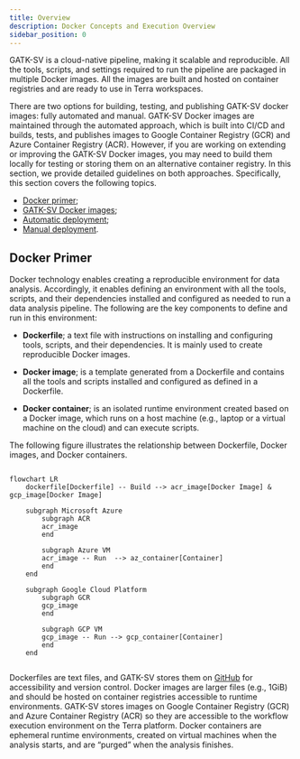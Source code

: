 ```yaml
---
title: Overview
description: Docker Concepts and Execution Overview
sidebar_position: 0
---
```


GATK-SV is a cloud-native pipeline, making it scalable and reproducible. 
All the tools, scripts, and settings required to run the pipeline are 
packaged in multiple Docker images. All the images are built and hosted 
on container registries and are ready to use in Terra workspaces. 


There are two options for building, testing, and publishing GATK-SV 
docker images: fully automated and manual. 
GATK-SV Docker images are maintained through the automated approach, 
which is built into CI/CD and builds, tests, and publishes images to 
Google Container Registry (GCR) and Azure Container Registry (ACR). 
However, if you are working on extending or improving the GATK-SV Docker images, 
you may need to build them locally
for testing or storing them on an alternative container registry. 
In this section, we provide detailed guidelines on both approaches. 
Specifically, this section covers the following topics.


- [Docker primer](#docker-primer);
- [GATK-SV Docker images](./images);
- [Automatic deployment](./automated);
- [Manual deployment](./manual).


## Docker Primer

Docker technology enables creating a reproducible environment for data analysis. 
Accordingly, it enables defining an environment with all the tools, scripts, 
and their dependencies installed and configured as needed to run a data analysis pipeline. 
The following are the key components to define and run in this environment:


- **Dockerfile**; a text file with instructions on installing and configuring tools, 
  scripts, and their dependencies. It is mainly used to create reproducible Docker images.

- **Docker image**; is a template generated from a Dockerfile and contains all 
  the tools and scripts installed and configured as defined in a Dockerfile. 


- **Docker container**; is an isolated runtime environment created based on a Docker image, 
  which runs on a host machine (e.g., laptop or a virtual machine on the cloud) and can execute scripts. 

The following figure illustrates the relationship between Dockerfile, Docker images, and Docker containers. 


```mermaid

flowchart LR
    dockerfile[Dockerfile] -- Build --> acr_image[Docker Image] & gcp_image[Docker Image]
    
    subgraph Microsoft Azure
        subgraph ACR
        acr_image
        end
    
        subgraph Azure VM
        acr_image -- Run  --> az_container[Container]
        end
    end
    
    subgraph Google Cloud Platform
        subgraph GCR
        gcp_image
        end
    
        subgraph GCP VM
        gcp_image -- Run --> gcp_container[Container]
        end
    end
    
```



Dockerfiles are text files, and GATK-SV stores them on 
[GitHub](https://github.com/broadinstitute/gatk-sv/tree/main/dockerfiles) 
for accessibility and version control. 
Docker images are larger files (e.g., 1GiB) and should be hosted on container registries 
accessible to runtime environments. GATK-SV stores images on Google Container Registry (GCR) 
and Azure Container Registry (ACR) so they are accessible to the 
workflow execution environment on the Terra platform. 
Docker containers are ephemeral runtime environments, created on 
virtual machines when the analysis starts, and are “purged” when the analysis finishes.
